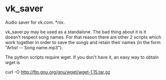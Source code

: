 vk_saver
========

Audio saver for vk.com. *nix.

vk_saver.py may be used as a standalone. The bad thing about it is it doesn't respect song names.
For that reason there are other 2 scripts which work together in order to save the songs and retain their names (in the form "Artist -- Song name.mp3").

The python scripts require wget. 
If you don't have it, an easy way to obtain wget is 

curl -O http://ftp.gnu.org/gnu/wget/wget-1.15.tar.gz
